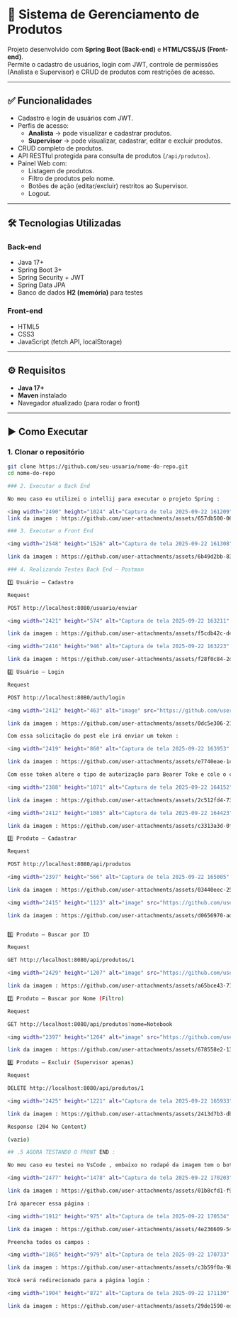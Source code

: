 # 🛒 Sistema de Gerenciamento de Produtos

Projeto desenvolvido com **Spring Boot (Back-end)** e **HTML/CSS/JS (Front-end)**.  
Permite o cadastro de usuários, login com JWT, controle de permissões (Analista e Supervisor) e CRUD de produtos com restrições de acesso.  

---

## ✅ Funcionalidades

- Cadastro e login de usuários com JWT.
- Perfis de acesso:
  - **Analista** → pode visualizar e cadastrar produtos.
  - **Supervisor** → pode visualizar, cadastrar, editar e excluir produtos.
- CRUD completo de produtos.
- API RESTful protegida para consulta de produtos (`/api/produtos`).
- Painel Web com:
  - Listagem de produtos.
  - Filtro de produtos pelo nome.
  - Botões de ação (editar/excluir) restritos ao Supervisor.
  - Logout.

---

## 🛠️ Tecnologias Utilizadas

### Back-end
- Java 17+
- Spring Boot 3+
- Spring Security + JWT
- Spring Data JPA
- Banco de dados **H2 (memória)** para testes

### Front-end
- HTML5
- CSS3
- JavaScript (fetch API, localStorage)

---

## ⚙️ Requisitos

- **Java 17+**
- **Maven** instalado
- Navegador atualizado (para rodar o front)

---

## ▶️ Como Executar

### 1. Clonar o repositório
```bash
git clone https://github.com/seu-usuario/nome-do-repo.git
cd nome-do-repo

### 2. Executar o Back End

No meu caso eu utilizei o intellij para executar o projeto Spring :

<img width="2490" height="1024" alt="Captura de tela 2025-09-22 161209" src="https://github.com/user-attachments/assets/657db500-06dd-42d0-965b-343376a86a5d" />
link da imagem : https://github.com/user-attachments/assets/657db500-06dd-42d0-965b-343376a86a5d

### 3. Executar o Front End

<img width="2548" height="1526" alt="Captura de tela 2025-09-22 161308" src="https://github.com/user-attachments/assets/6b49d2bb-835d-4cfb-a90d-4b7a3fa63722" />

link da imagem : https://github.com/user-attachments/assets/6b49d2bb-835d-4cfb-a90d-4b7a3fa63722

### 4. Realizando Testes Back End – Postman

1️⃣ Usuário – Cadastro

Request

POST http://localhost:8080/usuario/enviar

<img width="2421" height="574" alt="Captura de tela 2025-09-22 163211" src="https://github.com/user-attachments/assets/f5cdb42c-d451-4558-b3ce-417d1bd662de" />

link da imagem : https://github.com/user-attachments/assets/f5cdb42c-d451-4558-b3ce-417d1bd662de

<img width="2416" height="946" alt="Captura de tela 2025-09-22 163223" src="https://github.com/user-attachments/assets/f28f0c84-2da3-4f84-a60a-511d18a8bbaa" />

link da imagem : https://github.com/user-attachments/assets/f28f0c84-2da3-4f84-a60a-511d18a8bbaa

2️⃣ Usuário – Login

Request

POST http://localhost:8080/auth/login

<img width="2412" height="463" alt="image" src="https://github.com/user-attachments/assets/0dc5e306-2115-4cdd-869b-72e2c9d0ae04" />

link da imagem : https://github.com/user-attachments/assets/0dc5e306-2115-4cdd-869b-72e2c9d0ae04 

Com essa solicitação do post ele irá enviar um token :

<img width="2419" height="860" alt="Captura de tela 2025-09-22 163953" src="https://github.com/user-attachments/assets/e7740eae-1c87-43e7-aff0-27a388712a66" />

link da imagem : https://github.com/user-attachments/assets/e7740eae-1c87-43e7-aff0-27a388712a66

Com esse token altere o tipo de autorização para Bearer Toke e cole o codigo gerado :

<img width="2388" height="1071" alt="Captura de tela 2025-09-22 164152" src="https://github.com/user-attachments/assets/2c512fd4-73aa-4dc0-9f25-04e85655bbf1" />

link da imagem : https://github.com/user-attachments/assets/2c512fd4-73aa-4dc0-9f25-04e85655bbf1

<img width="2412" height="1085" alt="Captura de tela 2025-09-22 164423" src="https://github.com/user-attachments/assets/c3313a3d-0f30-45b5-8a4b-6007fbcb84eb" />

link da imagem : https://github.com/user-attachments/assets/c3313a3d-0f30-45b5-8a4b-6007fbcb84eb

3️⃣ Produto – Cadastrar

Request

POST http://localhost:8080/api/produtos

<img width="2397" height="566" alt="Captura de tela 2025-09-22 165005" src="https://github.com/user-attachments/assets/03440eec-25c1-4d9c-ae8c-6099617b6760" />

link da imagem : https://github.com/user-attachments/assets/03440eec-25c1-4d9c-ae8c-6099617b6760

<img width="2415" height="1123" alt="image" src="https://github.com/user-attachments/assets/d0656970-adfa-44e2-9631-1db5af4a4046" />

link da imagem : https://github.com/user-attachments/assets/d0656970-adfa-44e2-9631-1db5af4a4046


5️⃣ Produto – Buscar por ID

Request

GET http://localhost:8080/api/produtos/1

<img width="2429" height="1207" alt="image" src="https://github.com/user-attachments/assets/a65bce43-715f-46d6-8bfd-8323b699627c" />

link da imagem : https://github.com/user-attachments/assets/a65bce43-715f-46d6-8bfd-8323b699627c

7️⃣ Produto – Buscar por Nome (Filtro)

Request

GET http://localhost:8080/api/produtos?nome=Notebook

<img width="2397" height="1204" alt="image" src="https://github.com/user-attachments/assets/678558e2-1344-4677-bbc1-84fd4c1f26b2" />

link da imagem : https://github.com/user-attachments/assets/678558e2-1344-4677-bbc1-84fd4c1f26b2

8️⃣ Produto – Excluir (Supervisor apenas)

Request

DELETE http://localhost:8080/api/produtos/1

<img width="2425" height="1221" alt="Captura de tela 2025-09-22 165933" src="https://github.com/user-attachments/assets/2413d7b3-db9d-4457-b609-d1028291fd3f" />

link da imagem : https://github.com/user-attachments/assets/2413d7b3-db9d-4457-b609-d1028291fd3f

Response (204 No Content)

(vazio)

## .5 AGORA TESTANDO O FRONT END :

No meu caso eu testei no VsCode , embaixo no rodapé da imagem tem o botão Go live clique nele e irá iniciar o front end , junto com o back end :

<img width="2477" height="1478" alt="Captura de tela 2025-09-22 170203" src="https://github.com/user-attachments/assets/01b8cfd1-f92b-4c28-9238-bd00a65bb752" />

link da imagem : https://github.com/user-attachments/assets/01b8cfd1-f92b-4c28-9238-bd00a65bb752

Irá aparecer essa página :

<img width="1912" height="975" alt="Captura de tela 2025-09-22 170534" src="https://github.com/user-attachments/assets/4e236609-54d0-42c0-b110-4b7f7f653f99" />

link da imagem : https://github.com/user-attachments/assets/4e236609-54d0-42c0-b110-4b7f7f653f99

Preencha todos os campos :

<img width="1865" height="979" alt="Captura de tela 2025-09-22 170733" src="https://github.com/user-attachments/assets/c3b59f0a-9b08-484a-9b35-d8485255aafa" />

link da imagem : https://github.com/user-attachments/assets/c3b59f0a-9b08-484a-9b35-d8485255aafa

Você será redirecionado para a página login :

<img width="1904" height="872" alt="Captura de tela 2025-09-22 171130" src="https://github.com/user-attachments/assets/29de1590-eda8-4b05-b98f-2354a929318c" />

link da imagem : https://github.com/user-attachments/assets/29de1590-eda8-4b05-b98f-2354a929318c











